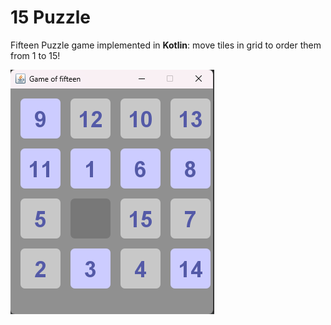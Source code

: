 # 15 Puzzle

Fifteen Puzzle game implemented in **Kotlin**: move tiles in grid to order them from 1 to 15!

![Screenshot](https://github.com/rimberse/15-puzzle/blob/main/15-puzzle.png?raw=true)